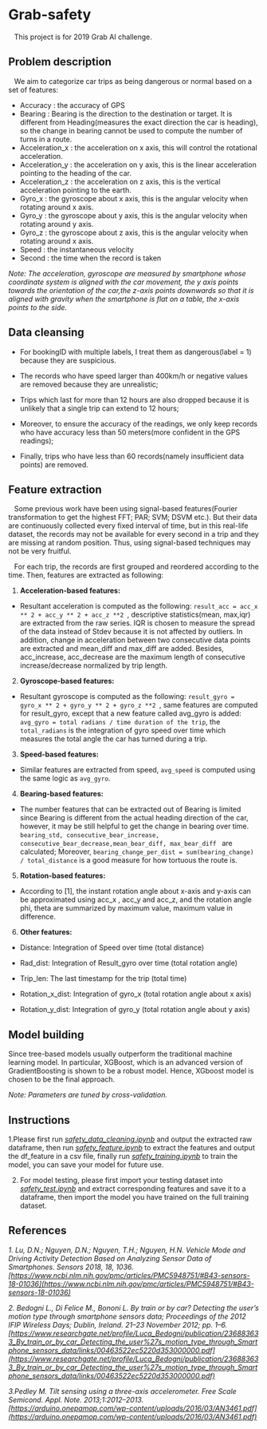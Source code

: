 # Grab-safety

&nbsp;&nbsp;&nbsp;This project is for 2019 Grab AI challenge.

## Problem description

&nbsp;&nbsp;&nbsp;We aim to categorize car trips as being dangerous or normal based on a set of features:
- Accuracy : the accuracy of GPS
- Bearing : Bearing is the direction to the destination or target. It is different from Heading(measures the exact direction the car is heading), so the change in bearing cannot be used to compute the number of turns in a route.
- Acceleration_x : the acceleration on x axis, this will control the rotational acceleration.
- Acceleration_y : the acceleration on y axis, this is the linear acceleration pointing to the heading of the car.
- Acceleration_z : the acceleration on z axis, this is the vertical acceleration pointing to the earth.  
- Gyro_x : the gyroscope about x axis, this is the angular velocity when rotating around x axis.
- Gyro_y : the gyroscope about y axis, this is the angular velocity when rotating around y axis.
- Gyro_z : the gyroscope about z axis, this is the angular velocity when rotating around x axis.
- Speed : the instantaneous velocity
- Second : the time when the record is taken

*Note: The acceleration, gyroscope are measured by smartphone whose coordinate system is aligned with the car movement, the y axis points towards the orientation of the car,the z-axis points downwards so that it is aligned with gravity when the smartphone is flat on a table, the x-axis points to the side.*

## Data cleansing

* For bookingID with multiple labels, I treat them as dangerous(label = 1) because they are suspicious. 

* The records who have speed larger than 400km/h or negative values are removed because they are unrealistic;

* Trips which last for more than 12 hours are also dropped because it is unlikely that a single trip can extend to 12 hours;

* Moreover, to ensure the accuracy of the readings, we only keep records who have accuracy less than 50 meters(more confident in the GPS readings);

* Finally, trips who have less than 60 records(namely insufficient data points) are removed.

## Feature extraction

&nbsp;&nbsp;&nbsp;Some previous work have been using signal-based features(Fourier transformation to get the highest FFT; PAR; SVM; DSVM etc.). But their data are continuously collected every fixed interval of time, but in this real-life dataset, the records may not be available for every second in a trip and they are missing at random position. Thus, using signal-based techniques may not be very fruitful. 

&nbsp;&nbsp;&nbsp;For each trip, the records are first grouped and reordered according to the time. Then, features are extracted as following:

1. **Acceleration-based features:**

 - Resultant acceleration is computed as the following: `result_acc = acc_x ** 2 + acc_y ** 2 + acc_z **2 `, descriptive statistics(mean, max,iqr) are extracted from the raw series. IQR is chosen to measure the spread of the data instead of Stdev because it is not affected by outliers. In addition, change in acceleration between two consecutive data points are extracted and mean_diff and max_diff are added. Besides, acc_increase, acc_decrease are the maximum length of consecutive increase/decrease normalized by trip length. 
  
2. **Gyroscope-based features:**

- Resultant gyroscope is computed as the following: `result_gyro = gyro_x ** 2 + gyro_y ** 2 + gyro_z **2 `, same features are computed for result_gyro, except that a new feature called avg_gyro is added: `avg_gyro = total radians / time duration of the trip`, the `total_radians` is the integration of gyro speed over time which measures the total angle the car has turned during a trip.

3. **Speed-based features:**

- Similar features are extracted from speed, `avg_speed` is computed using the same logic as `avg_gyro`.

4. **Bearing-based features:**
  
- The number features that can be extracted out of Bearing is limited since Bearing is different from the actual heading direction of the car, however, it may be still helpful to get the change in bearing over time. `bearing_std, consecutive_bear_increase, consecutive_bear_decrease,mean_bear_diff, max_bear_diff ` are calculated; Moreover, `bearing_change_per_dist = sum(bearing_change) / total_distance` is a good measure for how tortuous the route is. 

5. **Rotation-based features:**

- According to [1], the instant rotation angle about x-axis and y-axis can be approximated using acc_x , acc_y and acc_z, and the rotation angle phi, theta are summarized by maximum value, maximum value in difference. 

6. **Other features:**

- Distance: Integration of Speed over time (total distance)

- Rad_dist: Integration of Result_gyro over time (total rotation angle)

- Trip_len: The last timestamp for the trip (total time)

- Rotation_x_dist: Integration of gyro_x (total rotation angle about x axis)

- Rotation_y_dist: Integration of gyro_y (total rotation angle about y axis)




## Model building

Since tree-based models usually outperform the traditional machine learning model. In particular, XGBoost, which is an advanced version of GradientBoosting is shown to be a robust model. Hence, XGboost model is chosen to be the final approach.

*Note: Parameters are tuned by cross-validation.*

## Instructions

1.Please first run [*safety_data_cleaning.ipynb*](docs/safety_data_cleaning.ipynb) and output the extracted raw dataframe, then run [*safety_feature.ipynb*](docs/safety_feature.ipynb) to extract the features and output the df_feature in a csv file, finally run [*safety_training.ipynb*](docs/safety_training.ipynb) to train the model, you can save your model for future use.

2. For model testing, please first import your testing dataset into [*safety_test.ipynb*](docs/safety_test.ipynb) and extract corresponding features and save it to a dataframe, then import the model you have trained on the full training dataset.

## References

*1. Lu, D.N.; Nguyen, D.N.; Nguyen, T.H.; Nguyen, H.N. Vehicle Mode and Driving Activity Detection Based
on Analyzing Sensor Data of Smartphones. Sensors 2018, 18, 1036. [https://www.ncbi.nlm.nih.gov/pmc/articles/PMC5948751/#B43-sensors-18-01036](https://www.ncbi.nlm.nih.gov/pmc/articles/PMC5948751/#B43-sensors-18-01036)*

*2. Bedogni L., Di Felice M., Bononi L. By train or by car? Detecting the user’s motion type through smartphone sensors data; Proceedings of the 2012 IFIP Wireless Days; Dublin, Ireland. 21–23 November 2012; pp. 1–6.[https://www.researchgate.net/profile/Luca_Bedogni/publication/236883633_By_train_or_by_car_Detecting_the_user%27s_motion_type_through_Smartphone_sensors_data/links/00463522ec5220d353000000.pdf](https://www.researchgate.net/profile/Luca_Bedogni/publication/236883633_By_train_or_by_car_Detecting_the_user%27s_motion_type_through_Smartphone_sensors_data/links/00463522ec5220d353000000.pdf)*

*3.Pedley M. Tilt sensing using a three-axis accelerometer. Free Scale Semicond. Appl. Note. 2013;1:2012–2013.[https://arduino.onepamop.com/wp-content/uploads/2016/03/AN3461.pdf](https://arduino.onepamop.com/wp-content/uploads/2016/03/AN3461.pdf)*
